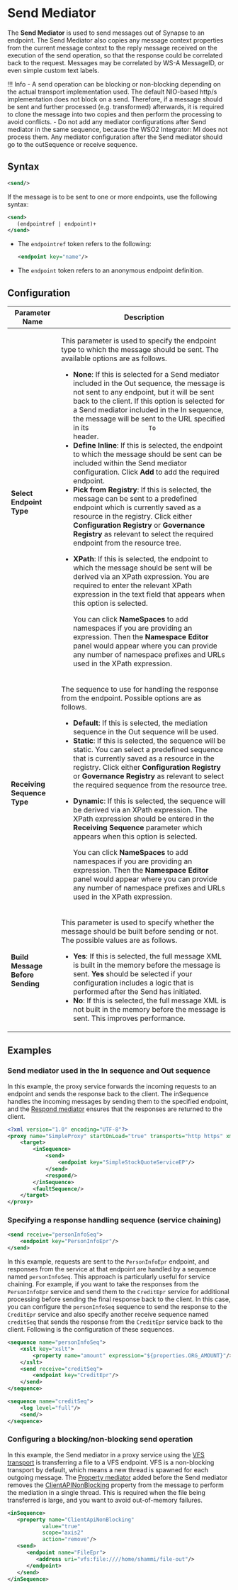 # Send Mediator

The **Send Mediator** is used to send messages out of Synapse to an endpoint. The Send Mediator also copies any message context properties from the current message context to the reply message received on the execution of the send operation, so that the response could be correlated back to the request. Messages may be correlated by WS-A MessageID, or even simple custom text labels.

!!! Info
    - A send operation can be blocking or non-blocking depending on the actual transport implementation used. The default NIO-based http/s implementation does not block on a send. Therefore, if a message should be sent and further processed (e.g. transformed) afterwards, it is required to clone the message into two copies and then perform the processing to avoid conflicts.
    - Do not add any mediator configurations after Send mediator in the same sequence, because the WSO2 Integrator: MI does not process them. Any mediator configuration after the Send mediator should go to the outSequence or receive sequence.

## Syntax

```xml
<send/>
```

If the message is to be sent to one or more endpoints, use the following syntax:

```xml
<send>
   (endpointref | endpoint)+
</send>
```

-   The `endpointref` token refers to the following:
    ```xml
    <endpoint key="name"/>
    ```
-   The `endpoint` token refers to an anonymous endpoint definition.

## Configuration

<table>
<thead>
<tr class="header">
<th>Parameter Name</th>
<th>Description</th>
</tr>
</thead>
<tbody>
<tr class="odd">
<td><strong>Select Endpoint Type</strong></td>
<td><div class="content-wrapper">
<p>This parameter is used to specify the endpoint type to which the message should be sent. The available options are as follows.</p>
<ul>
<li><strong>None</strong>: If this is selected for a Send mediator included in the Out sequence, the message is not sent to any endpoint, but it will be sent back to the client. If this option is selected for a Send mediator included in the In sequence, the message will be sent to the URL specified in its <code>                To               </code> header.</li>
<li><strong>Define Inline</strong>: If this is selected, the endpoint to which the message should be sent can be included within the Send mediator configuration. Click <strong>Add</strong> to add the required endpoint.</li>
<li><strong>Pick from Registry</strong>: If this is selected, the message can be sent to a predefined endpoint which is currently saved as a resource in the registry. Click either <strong>Configuration Registry</strong> or <strong>Governance Registry</strong> as relevant to select the required endpoint from the resource tree.</li>
<li><p><strong>XPath</strong>: If this is selected, the endpoint to which the message should be sent will be derived via an XPath expression. You are required to enter the relevant XPath expression in the text field that appears when this option is selected.</p>
<p>You can click <strong>NameSpaces</strong> to add namespaces if you are providing an expression. Then the <strong>Namespace Editor</strong> panel would appear where you can provide any number of namespace prefixes and URLs used in the XPath expression.</p>
</li>
</ul>
</div></td>
</tr>
<tr class="even">
<td><strong>Receiving Sequence Type</strong></td>
<td><div class="content-wrapper">
<p>The sequence to use for handling the response from the endpoint. Possible options are as follows.</p>
<ul>
<li><strong>Default</strong>: If this is selected, the mediation sequence in the Out sequence will be used.</li>
<li><strong>Static</strong>: If this is selected, the sequence will be static. You can select a predefined sequence that is currently saved as a resource in the registry. Click either <strong>Configuration Registry</strong> or <strong>Governance Registry</strong> as relevant to select the required sequence from the resource tree.</li>
<li><p><strong>Dynamic</strong>: If this is selected, the sequence will be derived via an XPath expression. The XPath expression should be entered in the <strong>Receiving Sequence</strong> parameter which appears when this option is selected.</p>
<p>You can click <strong>NameSpaces</strong> to add namespaces if you are providing an expression. Then the <strong>Namespace Editor</strong> panel would appear where you can provide any number of namespace prefixes and URLs used in the XPath expression.</p>
</li>
</ul>
</div></td>
</tr>
<tr class="odd">
<td><strong>Build Message Before Sending</strong></td>
<td><p>This parameter is used to specify whether the message should be built before sending or not. The possible values are as follows.</p>
<ul>
<li><strong>Yes</strong>: If this is selected, the full message XML is built in the memory before the message is sent. <strong>Yes</strong> should be selected if your configuration includes a logic that is performed after the Send has initiated.</li>
<li><strong>No</strong>: If this is selected, the full message XML is not built in the memory before the message is sent. This improves performance.</li>
</ul></td>
</tr>
</tbody>
</table>

## Examples

### Send mediator used in the In sequence and Out sequence

In this example, the proxy service forwards the incoming requests to an endpoint and sends the response back to the client. 
The inSequence handles the incoming messages by sending them to the specified endpoint, and the [Respond mediator]({{base_path}}/reference/mediators/respond-mediator/) ensures that the responses are returned to the client.

```xml
<?xml version="1.0" encoding="UTF-8"?>
<proxy name="SimpleProxy" startOnLoad="true" transports="http https" xmlns="http://ws.apache.org/ns/synapse">
    <target>
        <inSequence>
            <send>
                <endpoint key="SimpleStockQuoteServiceEP"/>
            </send>
            <respond/>
        </inSequence>
        <faultSequence/>
    </target>
</proxy>
```

### Specifying a response handling sequence (service chaining) 

```xml
<send receive="personInfoSeq">
    <endpoint key="PersonInfoEpr"/>
</send>
```

In this example, requests are sent to the `PersonInfoEpr` endpoint, and responses from the
service at that endpoint are handled by a sequence named `personInfoSeq`.
This approach is particularly useful for service chaining. For example, if you want to take the responses from the `PersonInfoEpr` service and send them to the
`CreditEpr` service for additional processing before sending the final response back to the client. 
In this case, you can configure the `personInfoSeq` sequence to send the response to the `CreditEpr` service and also specify
another receive sequence named `creditSeq` that sends the response from the `CreditEpr` service back to the client. 
Following is the configuration of these sequences.

```xml
<sequence name="personInfoSeq">
    <xslt key="xslt">
        <property name="amount" expression="${properties.ORG_AMOUNT}"/>
    </xslt>
    <send receive="creditSeq">
        <endpoint key="CreditEpr"/>
    </send>
</sequence>

<sequence name="creditSeq">
    <log level="full"/>
    <send/>
</sequence>
```

### Configuring a blocking/non-blocking send operation

In this example, the Send mediator in a proxy service using the [VFS transport]({{base_path}}/install-and-setup/setup/transport-configurations/configuring-transports/#configuring-the-vfs-transport) is transferring a file to a VFS endpoint. 
VFS is a non-blocking transport by default, which means a new thread is spawned for each outgoing message. 
The [Property mediator]({{base_path}}/reference/mediators/property-mediator) added before the Send mediator removes the [ClientAPINonBlocking]({{base_path}}/reference/mediators/property-reference/generic-properties/#clientapinonblocking)
property from the message to perform the mediation in a single thread.
This is required when the file being transferred is large, and you want to avoid out-of-memory failures.

```xml
<inSequence>
   <property name="ClientApiNonBlocking"
           value="true"
           scope="axis2"
           action="remove"/>
   <send>
      <endpoint name="FileEpr">
         <address uri="vfs:file:////home/shammi/file-out"/>
      </endpoint>
   </send>
</inSequence>
```
